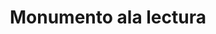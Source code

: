 ---
pid: NS160
title: Monumento ala lectura
location_transcription: Norris Square
zipcode: '19133'
outside_phl: 
neighborhood: Fairhill,North Philadelphia
age: '34'
age_range: 30-39
instagram: 
image_file_name: NS_160.jpg
proposal_transcription: a me gustaria tener una libroria que sea en ingles y español
  o me gustaria una piscina en el parque norrisquere.
topic: Hispanic
topic_summary: '0'
type: Sculpture Statue,Plaque,Other No Form
keywords_other: 
credit: Jose Luis Marin
image_labels: 
twitter: 
facebook: 
permalink: "/monuments/ns160/"
layout: item-page
---